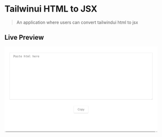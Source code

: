 # Tailwinui HTML to JSX

> An application where users can convert tailwindui html to jsx

## Live Preview

[![Tailwinui HTML to JSX](./assets/live.png)](https://iampika.github.io/tailwind-html-to-jsx/)

